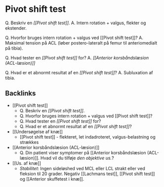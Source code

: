 # Pivot shift test
Q. Beskriv en *[[Pivot shift test]]*.
A. Intern rotation + valgus, flekter og ekstender.

Q. Hvorfor bruges intern rotation + valgus ved [[Pivot shift test]]?
A. Maksimal tension på ACL (løber postero-lateralt på femur til anteriomedialt på tibia).

Q. Hvad tester en *[[Pivot shift test]]* for?
A. *[[Anterior korsbåndslæsion (ACL-læsion)]]*

Q. Hvad er et abnormt resultat af en *[[Pivot shift test]]*?
A. Subluxation af tibia.

## Backlinks
* [[Pivot shift test]]
	* Q. Beskriv en *[[Pivot shift test]]*.
	* Q. Hvorfor bruges intern rotation + valgus ved [[Pivot shift test]]?
	* Q. Hvad tester en *[[Pivot shift test]]* for?
	* Q. Hvad er et abnormt resultat af en *[[Pivot shift test]]*?
* [[Undersøgelse af knæ]]
	* [[Pivot shift test]] - flekteret, let indadroteret, valgus-belastning og strækkes
* [[Anterior korsbåndslæsion (ACL-læsion)]]
	* Q. Din patient viser symptomer på [[Anterior korsbåndslæsion (ACL-læsion)]]. Hvad vil du tilføje *den objektive us.*? 
* [[Us. af knæ]]
	* *Stabilitet*: Ingen sideløshed ved MCL eller LCL strakt eller ved fleksion til 20 grader. Negativ [[Lachmans test]], [[Pivot shift test]] og [[Anterior skuffetest i knæ]].

<!-- #anki/deck/Medicine #anki/tag/med/Orto -->

<!-- {BearID:5FA0E3D7-CA66-43DF-89E7-4F1B03AB85D9-86299-00012E88CCD0C483} -->
